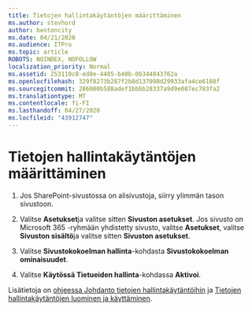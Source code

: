 ```yaml
---
title: Tietojen hallintakäytäntöjen määrittäminen
ms.author: stevhord
author: bentoncity
ms.date: 04/21/2020
ms.audience: ITPro
ms.topic: article
ROBOTS: NOINDEX, NOFOLLOW
localization_priority: Normal
ms.assetid: 253110c8-ed8e-4485-b40b-0b344843762a
ms.openlocfilehash: 329f8273b287f2b8d137098d29933afa4ce6188f
ms.sourcegitcommit: 286000b588adef1bbbb28337a9d9e087ec783fa2
ms.translationtype: MT
ms.contentlocale: fi-FI
ms.lasthandoff: 04/27/2020
ms.locfileid: "43912747"
---
```

# <a name="set-up-information-management-policies"></a>Tietojen hallintakäytäntöjen määrittäminen

1. Jos SharePoint-sivustossa on alisivustoja, siirry ylimmän tason sivustoon.
    
2. Valitse **Asetukset**ja valitse sitten **Sivuston asetukset**. Jos sivusto on Microsoft 365 -ryhmään yhdistetty sivusto, valitse **Asetukset**, valitse **Sivuston sisältö**ja valitse sitten **Sivuston asetukset**.
    
3. Valitse **Sivustokokoelman hallinta**-kohdasta **Sivustokokoelman ominaisuudet**.
    
4. Valitse **Käytössä Tietueiden hallinta**-kohdassa **Aktivoi**.
    
Lisätietoja on [ohjeessa Johdanto tietojen hallintakäytäntöihin](https://go.microsoft.com/fwlink/?linkid=404239) ja [Tietojen hallintakäytäntöjen luominen ja käyttäminen](https://go.microsoft.com/fwlink/?linkid=2003916).
  

